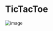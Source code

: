 # TicTacToe
![image](https://github.com/user-attachments/assets/05867d84-d326-4d88-989b-8fe97da777c9)
